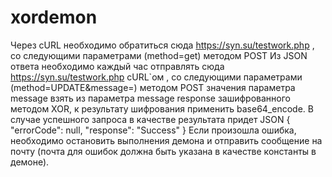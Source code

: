 # xordemon

Через cURL необходимо обратиться сюда https://syn.su/testwork.php ,
со следующими параметрами (method=get) методом POST
Из JSON ответа необходимо каждый час отправлять
сюда https://syn.su/testwork.php cURL`ом , со следующими 
параметрами (method=UPDATE&amp;message=) методом POST значения
параметра message взять  из параметра message response
зашифрованного методом XOR, к результату шифрования применить
base64_encode. В случае успешного запроса в качестве результата
придет JSON
{
    &quot;errorCode&quot;: null,
    &quot;response&quot;: &quot;Success&quot;
}
Если произошла ошибка, необходимо остановить выполнения демона
и отправить сообщение на почту (почта для ошибок должна быть
указана в качестве константы в демоне).
